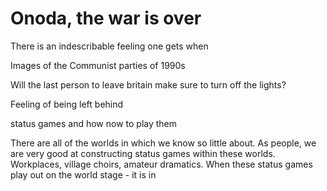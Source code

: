 # Onoda, the war is over

There is an indescribable feeling one gets when 

Images of the Communist parties of 1990s 

Will the last person to leave britain make sure to turn off the lights?

Feeling of being left behind

status games and how now to play them 

There are all of the worlds in which we know so little about. As people, we are very good at constructing status games within these worlds. Workplaces, village choirs, amateur dramatics. When these status games play out on the world stage - it is in